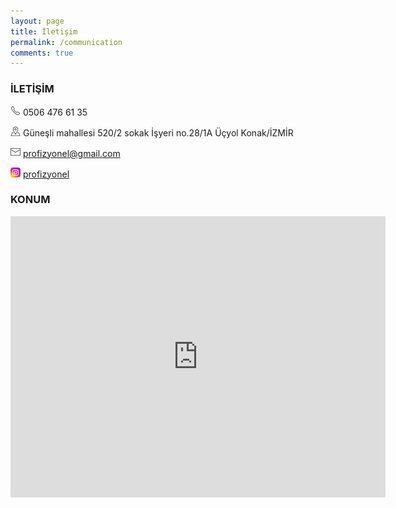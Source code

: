 ```yaml
---
layout: page
title: İletişim 
permalink: /communication
comments: true
---
```


### İLETİŞİM

 ![Phone](/assets/images/phone16.png) 0506 476 61 35

 ![Address](/assets/images/address16.png) Güneşli mahallesi 520/2 sokak İşyeri no.28/1A
    Üçyol Konak/İZMİR

 ![Email](/assets/images/mail16.png) profizyonel@gmail.com

 [![Instagram](/assets/images/instagram16.png "Instagram Profizyonel")](https://www.instagram.com/profizyonel) [profizyonel](https://www.instagram.com/profizyonel)


### KONUM

<iframe src="https://www.google.com/maps/embed?pb=!1m18!1m12!1m3!1d3126.691955861341!2d27.126524!3d38.402370999999995!2m3!1f0!2f0!3f0!3m2!1i1024!2i768!4f13.1!3m3!1m2!1s0x14bbd8d7d7f0adfb%3A0x32eea04fde971e82!2zR8O8bmXFn2xpLCA1MjAvMi4gU2suIDI4LzEsIDM1MjcwIEtvbmFrL8Swem1pcg!5e0!3m2!1sen!2str!4v1665224752448!5m2!1sen!2str" width="600" height="450" style="border:0;" allowfullscreen="" loading="lazy" referrerpolicy="no-referrer-when-downgrade"></iframe>